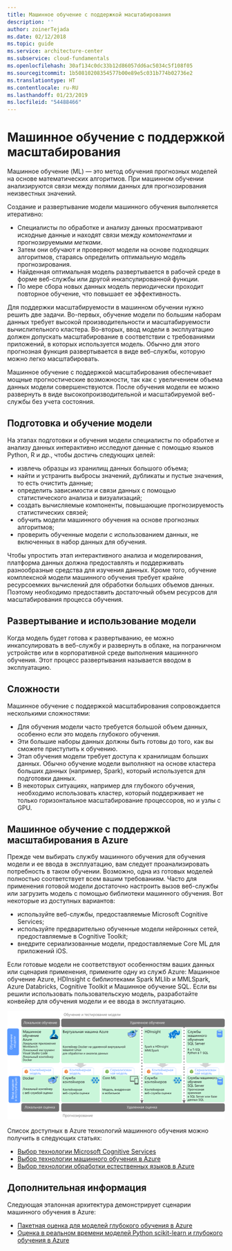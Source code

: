 ```yaml
---
title: Машинное обучение с поддержкой масштабирования
description: ''
author: zoinerTejada
ms.date: 02/12/2018
ms.topic: guide
ms.service: architecture-center
ms.subservice: cloud-fundamentals
ms.openlocfilehash: 30af134c0dc33b12d86057dd6ac5034c5f108f05
ms.sourcegitcommit: 1b50810208354577b00e89e5c031b774b02736e2
ms.translationtype: HT
ms.contentlocale: ru-RU
ms.lasthandoff: 01/23/2019
ms.locfileid: "54488466"
---
```

# <a name="machine-learning-at-scale"></a>Машинное обучение с поддержкой масштабирования

Машинное обучение (ML) — это метод обучения прогнозных моделей на основе математических алгоритмов. При машинном обучении анализируются связи между полями данных для прогнозирования неизвестных значений.

Создание и развертывание модели машинного обучения выполняется итеративно:

- Специалисты по обработке и анализу данных просматривают исходные данные и находят связи между *компонентами* и прогнозируемыми *метками*.
- Затем они обучают и проверяют модели на основе подходящих алгоритмов, стараясь определить оптимальную модель прогнозирования.
- Найденная оптимальная модель развертывается в рабочей среде в форме веб-службы или другой инкапсулированной функции.
- По мере сбора новых данных модель периодически проходит повторное обучение, что повышает ее эффективность.

Для поддержки масштабируемости в машинном обучении нужно решить две задачи. Во-первых, обучение модели по большим наборам данных требует высокой производительности и масштабируемости вычислительного кластера. Во-вторых, ввод модели в эксплуатацию должен допускать масштабирование в соответствии с требованиями приложений, в которых используется модель. Обычно для этого прогнозная функция развертывается в виде веб-службы, которую можно легко масштабировать.

Машинное обучение с поддержкой масштабирования обеспечивает мощные прогностические возможности, так как с увеличением объема данных модели совершенствуются. После обучения модели ее можно развернуть в виде высокопроизводительной и масштабируемой веб-службы без учета состояния.

## <a name="model-preparation-and-training"></a>Подготовка и обучение модели

На этапах подготовки и обучения модели специалисты по обработке и анализу данных интерактивно исследуют данные с помощью языков Python, R и др., чтобы достичь следующих целей:

- извлечь образцы из хранилищ данных большого объема;
- найти и устранить выбросы значений, дубликаты и пустые значения, то есть очистить данные;
- определить зависимости и связи данных с помощью статистического анализа и визуализаций;
- создать вычисляемые компоненты, повышающие прогнозируемость статистических связей;
- обучить модели машинного обучения на основе прогнозных алгоритмов;
- проверить обученные модели с использованием данных, не включенных в набор данных для обучения.

Чтобы упростить этап интерактивного анализа и моделирования, платформа данных должна предоставлять и поддерживать разнообразные средства для изучения данных. Кроме того, обучение комплексной модели машинного обучения требует крайне ресурсоемких вычислений для обработки больших объемов данных. Поэтому необходимо предоставить достаточный объем ресурсов для масштабирования процесса обучения.

## <a name="model-deployment-and-consumption"></a>Развертывание и использование модели

Когда модель будет готова к развертыванию, ее можно инкапсулировать в веб-службу и развернуть в облаке, на пограничном устройстве или в корпоративной среде выполнения машинного обучения. Этот процесс развертывания называется вводом в эксплуатацию.

## <a name="challenges"></a>Сложности

Машинное обучение с поддержкой масштабирования сопровождается несколькими сложностями:

- Для обучения модели часто требуется большой объем данных, особенно если это модель глубокого обучения.
- Эти большие наборы данных должны быть готовы до того, как вы сможете приступить к обучению.
- Этап обучения модели требует доступа к хранилищам больших данных. Обычно обучение модели выполняют на основе кластера больших данных (например, Spark), который используется для подготовки данных.
- В некоторых ситуациях, например для глубокого обучения, необходимо использовать кластер, который поддерживает не только горизонтальное масштабирование процессоров, но и узлы с GPU.

## <a name="machine-learning-at-scale-in-azure"></a>Машинное обучение с поддержкой масштабирования в Azure

Прежде чем выбирать службу машинного обучения для обучения модели и ее ввода в эксплуатацию, вам следует проанализировать потребность в таком обучении. Возможно, одна из готовых моделей полностью соответствует всем вашим требованиям. Часто для применения готовой модели достаточно настроить вызов веб-службы или загрузить модель с помощью библиотеки машинного обучения. Вот некоторые из доступных вариантов:

- используйте веб-службы, предоставляемые Microsoft Cognitive Services;
- используйте предварительно обученные модели нейронных сетей, предоставляемые в Cognitive Toolkit;
- внедрите сериализованные модели, предоставляемые Core ML для приложений iOS.

Если готовые модели не соответствуют особенностям ваших данных или сценария применения, примените одну из служб Azure: Машинное обучение Azure, HDInsight с библиотеками Spark MLlib и MMLSpark, Azure Databricks, Cognitive Toolkit и Машинное обучение SQL. Если вы решили использовать пользовательскую модель, разработайте конвейер для обучения модели и ее ввода в эксплуатацию.

![Параметры модели в Azure](./images/machine-learning-model-training-and-deployment.png)

Список доступных в Azure технологий машинного обучения можно получить в следующих статьях:

- [Выбор технологии Microsoft Cognitive Services](../technology-choices/cognitive-services.md)
- [Выбор технологии машинного обучения в Azure](../technology-choices/data-science-and-machine-learning.md)
- [Выбор технологии обработки естественных языков в Azure](../technology-choices/natural-language-processing.md)

## <a name="next-steps"></a>Дополнительная информация

Следующая эталонная архитектура демонстрирует сценарии машинного обучения в Azure:

- [Пакетная оценка для моделей глубокого обучения в Azure](../../reference-architectures/ai/batch-scoring-deep-learning.md)
- [Оценка в реальном времени моделей Python scikit-learn и глубокого обучения в Azure](../../reference-architectures/ai/realtime-scoring-python.md)